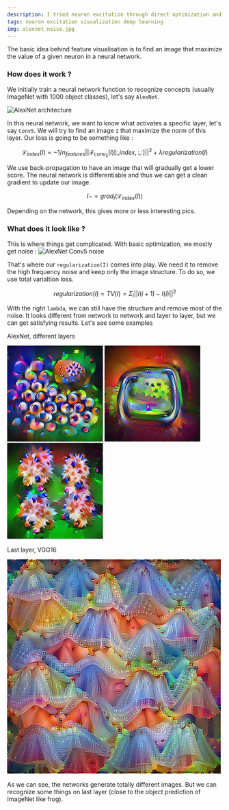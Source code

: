 ```yaml
---
description: I tried neuron excitation through direct optimization and it gives great visualizations !
tags: neuron excitation visualization deep learning
img: alexnet_noise.jpg
---
```


The basic idea behind feature visualisation is to find an image that maximize the value of a given neuron in a neural network.

### How does it work ? 

We initially train a neural network function to recognize concepts (usually ImageNet with 1000 object classes), let's say `AlexNet`.

![AlexNet architecture](https://res.mdpi.com/remotesensing/remotesensing-09-00848/article_deploy/html/images/remotesensing-09-00848-g001.png)

In this neural network, we want to know what activates a specific layer, let's say `Conv5`. We will try to find an image `I` that maximize the norm of this layer.
Our loss is going to be something like : 

$$ \mathcal{L}_{index}(I) = -  1/n_{features} || \mathcal{F}_{conv_5}(I)[:, index, :, :] ||^{2} + \lambda  regularization(I) $$

We use back-propagation to have an image that will gradually get a lower score.
The neural network is differentiable and thus we can get a clean gradient to update our image.

$$ I -= grad_I(\mathcal{L}_{index}(I)) $$

Depending on the network, this gives more or less interesting pics.


### What does it look like ?

This is where things get complicated. With basic optimization, we mostly get noise : 
![AlexNet Conv5 noise]({{site.baseurl}}/assets/images/alexnet_noise.jpg)


That's where our `regularization(I)` comes into play. We need it to remove the high frequency noise and keep only the image structure. To do so, we use total varialtion loss.

$$ regularization(I) = TV(I) = \Sigma_i ||I(i+1) - I(i)||^2 $$

With the right `lambda`, we can still have the structure and remove most of the noise.
It looks different from network to network and layer to layer, but we can get satisfying results.
Let's see some examples


AlexNet, different layers


![AlexNet Conv5 layer 100](https://raw.githubusercontent.com/AdMoR/neural-styles/master/images/LayerExcitationLoss_alexnet_1_15_2048_0.0005.jpg)
![AlexNet FC3 neuron 100](https://raw.githubusercontent.com/AdMoR/neural-styles/master/images/LayerExcitationLoss_alexnet_1_18_2048_0.0005.jpg)
![AlexNet ](https://raw.githubusercontent.com/AdMoR/neural-styles/master/images/LayerExcitationLoss_alexnet_1_34_2048_0.0005.jpg)

Last layer, VGG16


![VGG16 FC3 neuron 100](https://raw.githubusercontent.com/AdMoR/neural-styles/master/images/LayerExcitationLoss_vgg16_-1_4_2048_0.1_0.0005.jpg)


As we can see, the networks generate totally different images. But we can recognize some things on last layer (close to the object prediction of ImageNet like frog).


